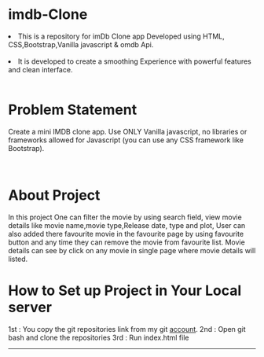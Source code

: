 # imdb-Clone

<li>This is a repository for imDb Clone app Developed using HTML, CSS,Bootstrap,Vanilla javascript & omdb Api.</li>
<br>
<li> It is developed to create a smoothing Experience with powerful features and clean interface.</li>
<br>

# Problem Statement

Create a mini IMDB clone app. Use ONLY Vanilla javascript, no libraries or frameworks allowed for Javascript (you can use any CSS framework like Bootstrap).

<br>

# About Project
In this project One can filter the movie by using search field, view movie details like movie name,movie  type,Release date, type and plot,
User can also added there favourite movie in the favourite page by using favourite button and any time they can remove the movie from favourite list.
Movie details can see by click on any movie in single page where movie details will listed.


# How to Set up Project in Your Local server
1st : You copy the git repositories link from my git <a href="https://github.com/amitkr24/imdb-Clone.git">account</a>.
2nd : Open git bash and clone the repositories
3rd : Run index.html file


--------------------------------------------------------------------------------------------------------------------------------------------------------

 